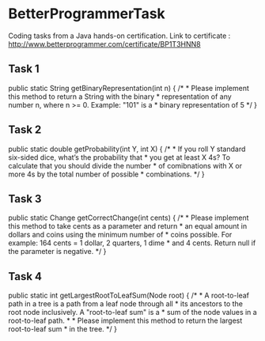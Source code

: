 # BetterProgrammerTask
Coding tasks from a Java hands-on certification.
Link to certificate : http://www.betterprogrammer.com/certificate/BP1T3HNN8

Task 1
--------

public static String getBinaryRepresentation(int n) {
		/*
		 * Please implement this method to return a String with the binary
		 * representation of any number n, where n >= 0. Example: "101" is a
		 * binary representation of 5
		 */
}

Task 2
--------

public static double getProbability(int Y, int X) {
		/*
		 * If you roll Y standard six-sided dice, what’s the probability that
		 * you get at least X 4s? To calculate that you should divide the number
		 * of comibnations with X or more 4s by the total number of possible
		 * combinations.
		 */
}

Task 3
--------

public static Change getCorrectChange(int cents) {
		/*
		 * Please implement this method to take cents as a parameter and return
		 * an equal amount in dollars and coins using the minimum number of
		 * coins possible. For example: 164 cents = 1 dollar, 2 quarters, 1 dime
		 * and 4 cents. Return null if the parameter is negative.
		 */
}

Task 4
--------

public static int getLargestRootToLeafSum(Node root) {
		/*
		 * A root-to-leaf path in a tree is a path from a leaf node through all
		 * its ancestors to the root node inclusively. A "root-to-leaf sum" is a
		 * sum of the node values in a root-to-leaf path.
		 * 
		 * Please implement this method to return the largest root-to-leaf sum
		 * in the tree.
		 */
}
